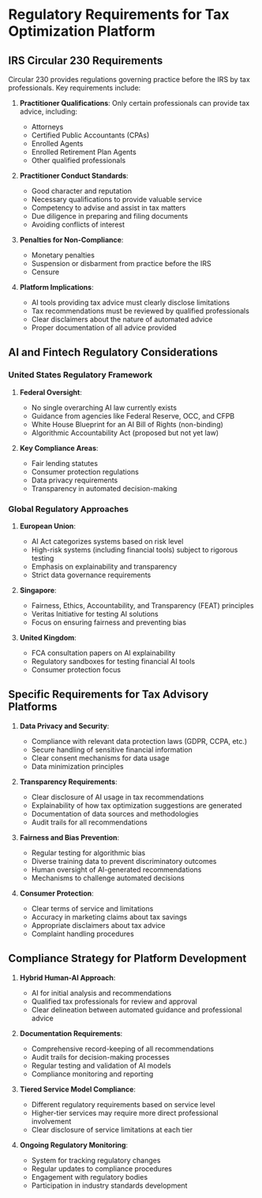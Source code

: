 # Regulatory Requirements for Tax Optimization Platform

## IRS Circular 230 Requirements

Circular 230 provides regulations governing practice before the IRS by tax professionals. Key requirements include:

1. **Practitioner Qualifications**: Only certain professionals can provide tax advice, including:
   - Attorneys
   - Certified Public Accountants (CPAs)
   - Enrolled Agents
   - Enrolled Retirement Plan Agents
   - Other qualified professionals

2. **Practitioner Conduct Standards**:
   - Good character and reputation
   - Necessary qualifications to provide valuable service
   - Competency to advise and assist in tax matters
   - Due diligence in preparing and filing documents
   - Avoiding conflicts of interest

3. **Penalties for Non-Compliance**:
   - Monetary penalties
   - Suspension or disbarment from practice before the IRS
   - Censure

4. **Platform Implications**:
   - AI tools providing tax advice must clearly disclose limitations
   - Tax recommendations must be reviewed by qualified professionals
   - Clear disclaimers about the nature of automated advice
   - Proper documentation of all advice provided

## AI and Fintech Regulatory Considerations

### United States Regulatory Framework

1. **Federal Oversight**:
   - No single overarching AI law currently exists
   - Guidance from agencies like Federal Reserve, OCC, and CFPB
   - White House Blueprint for an AI Bill of Rights (non-binding)
   - Algorithmic Accountability Act (proposed but not yet law)

2. **Key Compliance Areas**:
   - Fair lending statutes
   - Consumer protection regulations
   - Data privacy requirements
   - Transparency in automated decision-making

### Global Regulatory Approaches

1. **European Union**:
   - AI Act categorizes systems based on risk level
   - High-risk systems (including financial tools) subject to rigorous testing
   - Emphasis on explainability and transparency
   - Strict data governance requirements

2. **Singapore**:
   - Fairness, Ethics, Accountability, and Transparency (FEAT) principles
   - Veritas Initiative for testing AI solutions
   - Focus on ensuring fairness and preventing bias

3. **United Kingdom**:
   - FCA consultation papers on AI explainability
   - Regulatory sandboxes for testing financial AI tools
   - Consumer protection focus

## Specific Requirements for Tax Advisory Platforms

1. **Data Privacy and Security**:
   - Compliance with relevant data protection laws (GDPR, CCPA, etc.)
   - Secure handling of sensitive financial information
   - Clear consent mechanisms for data usage
   - Data minimization principles

2. **Transparency Requirements**:
   - Clear disclosure of AI usage in tax recommendations
   - Explainability of how tax optimization suggestions are generated
   - Documentation of data sources and methodologies
   - Audit trails for all recommendations

3. **Fairness and Bias Prevention**:
   - Regular testing for algorithmic bias
   - Diverse training data to prevent discriminatory outcomes
   - Human oversight of AI-generated recommendations
   - Mechanisms to challenge automated decisions

4. **Consumer Protection**:
   - Clear terms of service and limitations
   - Accuracy in marketing claims about tax savings
   - Appropriate disclaimers about tax advice
   - Complaint handling procedures

## Compliance Strategy for Platform Development

1. **Hybrid Human-AI Approach**:
   - AI for initial analysis and recommendations
   - Qualified tax professionals for review and approval
   - Clear delineation between automated guidance and professional advice

2. **Documentation Requirements**:
   - Comprehensive record-keeping of all recommendations
   - Audit trails for decision-making processes
   - Regular testing and validation of AI models
   - Compliance monitoring and reporting

3. **Tiered Service Model Compliance**:
   - Different regulatory requirements based on service level
   - Higher-tier services may require more direct professional involvement
   - Clear disclosure of service limitations at each tier

4. **Ongoing Regulatory Monitoring**:
   - System for tracking regulatory changes
   - Regular updates to compliance procedures
   - Engagement with regulatory bodies
   - Participation in industry standards development
